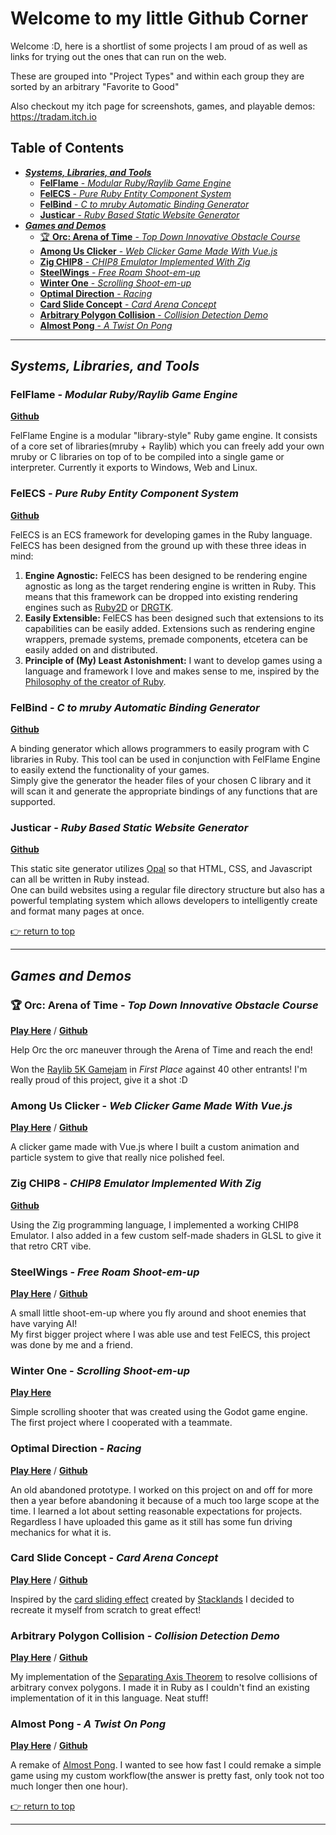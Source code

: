 # Welcome to my little Github Corner


Welcome :D, here is a shortlist of some projects I am proud of as well as links for trying out the ones that can run on the web.

These are grouped into "Project Types" and within each group they are sorted by an arbitrary "Favorite to Good"

Also checkout my itch page for screenshots, games, and playable demos:
https://tradam.itch.io

## Table of Contents
<!-- vim-markdown-toc GFM -->

* [***Systems, Libraries, and Tools***](#systems-libraries-and-tools)
	* [**FelFlame** - *Modular Ruby/Raylib Game Engine*](#felflame---modular-rubyraylib-game-engine)
	* [**FelECS** - *Pure Ruby Entity Component System*](#felecs---pure-ruby-entity-component-system)
	* [**FelBind** - *C to mruby Automatic Binding Generator*](#felbind---c-to-mruby-automatic-binding-generator)
	* [**Justicar** - *Ruby Based Static Website Generator*](#justicar---ruby-based-static-website-generator)
* [***Games and Demos***](#games-and-demos)
	* [🏆 **Orc: Arena of Time** - *Top Down Innovative Obstacle Course*](#-orc-arena-of-time---top-down-innovative-obstacle-course)
	* [**Among Us Clicker** - *Web Clicker Game Made With Vue.js*](#among-us-clicker---web-clicker-game-made-with-vuejs)
	* [**Zig CHIP8** - *CHIP8 Emulator Implemented With Zig*](#zig-chip8---chip8-emulator-implemented-with-zig)
	* [**SteelWings** - *Free Roam Shoot-em-up*](#steelwings---free-roam-shoot-em-up)
	* [**Winter One** - *Scrolling Shoot-em-up*](#winter-one---scrolling-shoot-em-up)
	* [**Optimal Direction** - *Racing*](#optimal-direction---racing)
	* [**Card Slide Concept** - *Card Arena Concept*](#card-slide-concept---card-arena-concept)
	* [**Arbitrary Polygon Collision** - *Collision Detection Demo*](#arbitrary-polygon-collision---collision-detection-demo)
	* [**Almost Pong** - *A Twist On Pong*](#almost-pong---a-twist-on-pong)

<!-- vim-markdown-toc -->

---

## ***Systems, Libraries, and Tools***

### **FelFlame** - *Modular Ruby/Raylib Game Engine*
[**Github**](https://github.com/realtradam/FelFlameEngine)

FelFlame Engine is a modular "library-style" Ruby game engine. It consists of a core set of libraries(mruby + Raylib) which you can freely add your own mruby or C libraries on top of to be compiled into a single game or interpreter. Currently it exports to Windows, Web and Linux.

### **FelECS** - *Pure Ruby Entity Component System*
[**Github**](https://github.com/realtradam/FelECS)

FelECS is an ECS framework for developing games in the Ruby language. FelECS has been designed from the ground up with these three ideas in mind:

1. **Engine Agnostic:** FelECS has been designed to be rendering engine agnostic as long as the target rendering engine is written in Ruby. This means that this framework can be dropped into existing rendering engines such as [Ruby2D](http://www.ruby2d.com) or [DRGTK](https://dragonruby.org/toolkit/game).
2. **Easily Extensible:** FelECS has been designed such that extensions to its capabilities can be easily added. Extensions such as rendering engine wrappers, premade systems, premade components, etcetera can be easily added on and distributed.
3. **Principle of (My) Least Astonishment:** I want to develop games using a language and framework I love and makes sense to me, inspired by the [Philosophy of the creator of Ruby](https://en.wikipedia.org/wiki/Ruby_(programming_language)#Philosophy).

### **FelBind** - *C to mruby Automatic Binding Generator*
[**Github**](https://github.com/realtradam/FelBind)

A binding generator which allows programmers to easily program with C libraries in Ruby. This tool can be used in conjunction with FelFlame Engine to easily extend the functionality of your games.  
Simply give the generator the header files of your chosen C library and it will scan it and generate the appropriate bindings of any functions that are supported.

### **Justicar** - *Ruby Based Static Website Generator*
[**Github**](https://github.com/realtradam/Justicar)

This static site generator utilizes [Opal](https://opalrb.com) so that HTML, CSS, and Javascript can all be written in Ruby instead.  
One can build websites using a regular file directory structure but also has a powerful templating system which allows developers to intelligently create and format many pages at once.

[👉 return to top](#welcome-to-my-little-github-corner)

---

## ***Games and Demos***

### 🏆 **Orc: Arena of Time** - *Top Down Innovative Obstacle Course*
[**Play Here**](https://tradam.itch.io/orc-arena-of-time) / [**Github**](https://github.com/realtradam/orc-arena-of-time)

Help Orc the orc maneuver through the Arena of Time and reach the end!

Won the [Raylib 5K Gamejam](https://itch.io/jam/raylib-5k-gamejam/results/enjoyment-is-the-game-enjoyable-to-play) in *First Place* against 40 other entrants! I'm really proud of this project, give it a shot :D

### **Among Us Clicker** - *Web Clicker Game Made With Vue.js*
[**Play Here**](https://imposter.exposed) / [**Github**](https://github.com/realtradam/Amongus-Clicker)

A clicker game made with Vue.js where I built a custom animation and particle system to give that really nice polished feel.

### **Zig CHIP8** - *CHIP8 Emulator Implemented With Zig*
[**Github**](https://github.com/realtradam/zig-chip-8)

Using the Zig programming language, I implemented a working CHIP8 Emulator. I also added in a few custom self-made shaders in GLSL to give it that retro CRT vibe.

### **SteelWings** - *Free Roam Shoot-em-up*
[**Play Here**](https://argo.itch.io/steelwings) / [**Github**](https://github.com/realtradam/SteelWings)  

A small little shoot-em-up where you fly around and shoot enemies that have varying AI!  
My first bigger project where I was able use and test FelECS, this project was done by me and a friend.

### **Winter One** - *Scrolling Shoot-em-up*
[**Play Here**](https://tradam.itch.io/winter-one)  

Simple scrolling shooter that was created using the Godot game engine.  
The first project where I cooperated with a teammate.

### **Optimal Direction** - *Racing*
[**Play Here**](https://tradam.itch.io/optimal-direction) / [**Github**](https://github.com/realtradam/optimal-direction)  

An old abandoned prototype. I worked on this project on and off for more then a year before abandoning it because of a much too large scope at the time. I learned a lot about setting reasonable expectations for projects.  
Regardless I have uploaded this game as it still has some fun driving mechanics for what it is.

### **Card Slide Concept** - *Card Arena Concept*
[**Play Here**](https://tradam.itch.io/card-slide-prototype) / [**Github**](https://github.com/realtradam/card-slide-concept)  

Inspired by the [card sliding effect](https://cdn.discordapp.com/attachments/611458387200180257/972393170564427786/2022-05-03_12-12-36.mp4) created by [Stacklands](https://store.steampowered.com/app/1948280/Stacklands/) I decided to recreate it myself from scratch to great effect!

### **Arbitrary Polygon Collision** - *Collision Detection Demo*
[**Play Here**](https://tradam.itch.io/arbitrary-polygon-collision-demo) / [**Github**](https://github.com/realtradam/arbitrary-polygon-collision)  

My implementation of the [Separating Axis Theorem](https://en.wikipedia.org/wiki/Hyperplane_separation_theorem#Use_in_collision_detection) to resolve collisions of arbitrary convex polygons. I made it in Ruby as I couldn't find an existing implementation of it in this language. Neat stuff!

### **Almost Pong** - *A Twist On Pong*
[**Play Here**](https://tradam.itch.io/almost-pong) / [**Github**](https://github.com/realtradam/almost-pong)  

A remake of [Almost Pong](https://www.lessmilk.com/almost-pong/). I wanted to see how fast I could remake a simple game using my custom workflow(the answer is pretty fast, only took not too much longer then one hour).

[👉 return to top](#welcome-to-my-little-github-corner)

---

